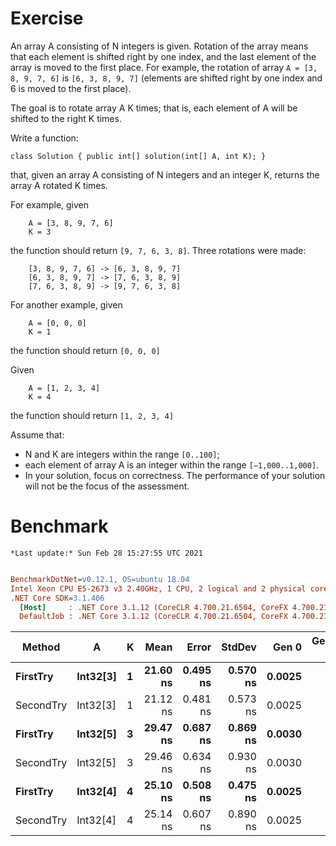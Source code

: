 ﻿# Exercise

An array A consisting of N integers is given. Rotation of the array means that each element is shifted right by one index, 
and the last element of the array is moved to the first place. For example, the rotation of array 
```A = [3, 8, 9, 7, 6]``` is ```[6, 3, 8, 9, 7]``` (elements are shifted right by one index and 6 is moved to the first place).

The goal is to rotate array A K times; that is, each element of A will be shifted to the right K times.

Write a function:

```
class Solution { public int[] solution(int[] A, int K); }
```


that, given an array A consisting of N integers and an integer K, returns the array A rotated K times.

For example, given
``` 
    A = [3, 8, 9, 7, 6]
    K = 3
```
the function should return ```[9, 7, 6, 3, 8]```. Three rotations were made:

```
    [3, 8, 9, 7, 6] -> [6, 3, 8, 9, 7]
    [6, 3, 8, 9, 7] -> [7, 6, 3, 8, 9]
    [7, 6, 3, 8, 9] -> [9, 7, 6, 3, 8]
```

For another example, given
```
    A = [0, 0, 0]
    K = 1
```
the function should return ```[0, 0, 0]```

Given
```
    A = [1, 2, 3, 4]
    K = 4
```
the function should return ```[1, 2, 3, 4]```

Assume that:

- N and K are integers within the range ```[0..100]```;
- each element of array A is an integer within the range ```[−1,000..1,000]```.
- In your solution, focus on correctness. The performance of your solution will not be the focus of the assessment.

# Benchmark

```
*Last update:* Sun Feb 28 15:27:55 UTC 2021
```
``` ini

BenchmarkDotNet=v0.12.1, OS=ubuntu 18.04
Intel Xeon CPU E5-2673 v3 2.40GHz, 1 CPU, 2 logical and 2 physical cores
.NET Core SDK=3.1.406
  [Host]     : .NET Core 3.1.12 (CoreCLR 4.700.21.6504, CoreFX 4.700.21.6905), X64 RyuJIT
  DefaultJob : .NET Core 3.1.12 (CoreCLR 4.700.21.6504, CoreFX 4.700.21.6905), X64 RyuJIT


```
|    Method |        A | K |     Mean |    Error |   StdDev |  Gen 0 | Gen 1 | Gen 2 | Allocated |
|---------- |--------- |-- |---------:|---------:|---------:|-------:|------:|------:|----------:|
|  **FirstTry** | **Int32[3]** | **1** | **21.60 ns** | **0.495 ns** | **0.570 ns** | **0.0025** |     **-** |     **-** |      **40 B** |
| SecondTry | Int32[3] | 1 | 21.12 ns | 0.481 ns | 0.573 ns | 0.0025 |     - |     - |      40 B |
|  **FirstTry** | **Int32[5]** | **3** | **29.47 ns** | **0.687 ns** | **0.869 ns** | **0.0030** |     **-** |     **-** |      **48 B** |
| SecondTry | Int32[5] | 3 | 29.46 ns | 0.634 ns | 0.930 ns | 0.0030 |     - |     - |      48 B |
|  **FirstTry** | **Int32[4]** | **4** | **25.10 ns** | **0.508 ns** | **0.475 ns** | **0.0025** |     **-** |     **-** |      **40 B** |
| SecondTry | Int32[4] | 4 | 25.14 ns | 0.607 ns | 0.890 ns | 0.0025 |     - |     - |      40 B |
